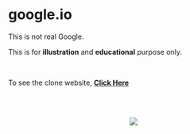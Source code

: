 # google.io

<p>This is not real Google.</p>
<p>This is for <b>illustration</b> and <b>educational</b> purpose only.</p>
<br>
<p>To see the clone website, <b><a href='https://arkyaray2002.github.io/Google.io/'>Click Here</a><b></p>
 <br><br>
<p align="center"><img src="https://www.google.com/images/branding/googlelogo/1x/googlelogo_color_272x92dp.png"/></p>

